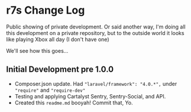 r7s Change Log
==========

Public showing of private development. Or said another way, I'm doing all this development on a private repository, but to the outside world it looks like playing Xbox all day (I don't have one)

We'll see how this goes...

## Initial Development pre 1.0.0

- Composer.json update. Had `"laravel/framework": "4.0.*",` under `"require"` and `"require-dev"`
- Testing and applying Cartalyst Sentry, Sentry-Social, and API.
- Created this `readme.md` booyah! Commit that, Yo.
